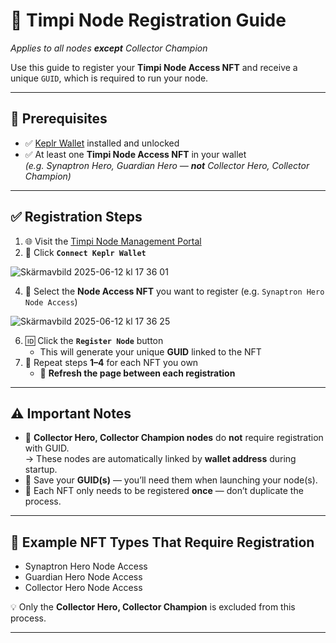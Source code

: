 # 🧠 Timpi Node Registration Guide  
_Applies to all nodes **except** Collector Champion_

Use this guide to register your **Timpi Node Access NFT** and receive a unique `GUID`, which is required to run your node.

---

## 🪪 Prerequisites

- ✅ [Keplr Wallet](https://www.keplr.app/) installed and unlocked  
- ✅ At least one **Timpi Node Access NFT** in your wallet  
  _(e.g. Synaptron Hero, Guardian Hero — **not** Collector Hero, Collector Champion)_

---

## ✅ Registration Steps

1. 🌐 Visit the [Timpi Node Management Portal](https://timpi.com/node/management)  
2. 🔐 Click **`Connect Keplr Wallet`**

![Skärmavbild 2025-06-12 kl  17 36 01](https://github.com/user-attachments/assets/24764e28-ec35-49f2-9574-77316c9515b0)

4. 🧩 Select the **Node Access NFT** you want to register (e.g. `Synaptron Hero Node Access`)

![Skärmavbild 2025-06-12 kl  17 36 25](https://github.com/user-attachments/assets/4ff73baa-7ab0-4ca9-b6ce-442bba6e97c6)

6. 🆔 Click the **`Register Node`** button  
   - This will generate your unique **GUID** linked to the NFT  
7. 🔁 Repeat steps **1–4** for each NFT you own  
   - 🔄 **Refresh the page between each registration**

---

## ⚠️ Important Notes

- 💼 **Collector Hero, Collector Champion nodes** do **not** require registration with GUID.  
  → These nodes are automatically linked by **wallet address** during startup.
- 🔐 Save your **GUID(s)** — you’ll need them when launching your node(s).
- 🧠 Each NFT only needs to be registered **once** — don’t duplicate the process.

---

## 🧩 Example NFT Types That Require Registration

- Synaptron Hero Node Access  
- Guardian Hero Node Access  
- Collector Hero Node Access

💡 Only the **Collector Hero, Collector Champion** is excluded from this process.

---
